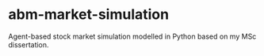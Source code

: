 # abm-market-simulation
Agent-based stock market simulation modelled in Python based on my MSc dissertation.
